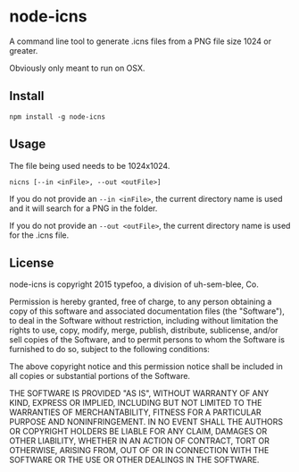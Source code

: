 # node-icns

A command line tool to generate .icns files from a PNG file size 1024 or greater.

Obviously only meant to run on OSX.

## Install

`npm install -g node-icns`

## Usage

The file being used needs to be 1024x1024.

`nicns [--in <inFile>, --out <outFile>]`

If you do not provide an `--in <inFile>`, the current directory name is used and it will search for a PNG in the folder.

If you do not provide an `--out <outFile>`, the current directory name is used for the .icns file.

## License

node-icns is copyright 2015 typefoo, a division of uh-sem-blee, Co.

Permission is hereby granted, free of charge, to any person obtaining a copy of this software and associated documentation files (the "Software"), to deal in the Software without restriction, including without limitation the rights to use, copy, modify, merge, publish, distribute, sublicense, and/or sell copies of the Software, and to permit persons to whom the Software is furnished to do so, subject to the following conditions:

The above copyright notice and this permission notice shall be included in all copies or substantial portions of the Software.

THE SOFTWARE IS PROVIDED "AS IS", WITHOUT WARRANTY OF ANY KIND, EXPRESS OR IMPLIED, INCLUDING BUT NOT LIMITED TO THE WARRANTIES OF MERCHANTABILITY, FITNESS FOR A PARTICULAR PURPOSE AND NONINFRINGEMENT. IN NO EVENT SHALL THE AUTHORS OR COPYRIGHT HOLDERS BE LIABLE FOR ANY CLAIM, DAMAGES OR OTHER LIABILITY, WHETHER IN AN ACTION OF CONTRACT, TORT OR OTHERWISE, ARISING FROM, OUT OF OR IN CONNECTION WITH THE SOFTWARE OR THE USE OR OTHER DEALINGS IN THE SOFTWARE.
